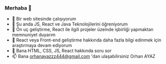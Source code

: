 ### Merhaba 👋

+ 🔭 Bir web sitesinde çalışıyorum
+ 🌱 Şu anda JS, React ve Java Teknolojilerini öğreniyorum
+ 👯 Ön uç geliştirme, React ile ilgili projeler üzeinde işbirliği yapmaktan memnuniyet duyarım
+ 🤔 React veya Front-end geliştirme hakkında daha fazla bilgi edinmek için araştırmaya devam ediyorum
+ 💬 Bana HTML, CSS, JS, React hakkında soru sor
+ 📫 Bana orhanayazzz444@gmail.com 'dan ulaşabilirsiniz
 Orhan AYAZ





<!--
**OrhanAyaz/OrhanAyaz** is a ✨ _special_ ✨ repository because its `README.md` (this file) appears on your GitHub profile.

-->
